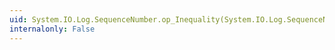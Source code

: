 ```yaml
---
uid: System.IO.Log.SequenceNumber.op_Inequality(System.IO.Log.SequenceNumber,System.IO.Log.SequenceNumber)
internalonly: False
---
```

